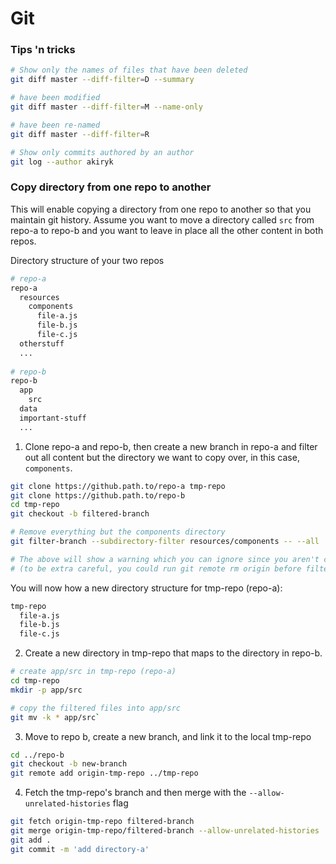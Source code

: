 # Git

### Tips 'n tricks
```sh
# Show only the names of files that have been deleted
git diff master --diff-filter=D --summary

# have been modified
git diff master --diff-filter=M --name-only

# have been re-named
git diff master --diff-filter=R 

# Show only commits authored by an author
git log --author akiryk
```

### Copy directory from one repo to another
This will enable copying a directory from one repo to another so that you maintain git history.
Assume you want to move a directory called `src` from repo-a to repo-b and you want to leave in place all the other content in both repos.

Directory structure of your two repos
```sh
# repo-a
repo-a
  resources
    components
      file-a.js
      file-b.js
      file-c.js
  otherstuff
  ...
  
# repo-b
repo-b
  app
    src
  data
  important-stuff
  ...
```

1. Clone repo-a and repo-b, then create a new branch in repo-a and filter out all content but the directory we want to copy over, in this case, `components`. 
```sh
git clone https://github.path.to/repo-a tmp-repo
git clone https://github.path.to/repo-b
cd tmp-repo
git checkout -b filtered-branch 

# Remove everything but the components directory
git filter-branch --subdirectory-filter resources/components -- --all

# The above will show a warning which you can ignore since you aren't concerned with preserving tmp-repo.
# (to be extra careful, you could run git remote rm origin before filtering)

```

You will now how a new directory structure for tmp-repo (repo-a):
```sh
tmp-repo
  file-a.js
  file-b.js 
  file-c.js
```

2. Create a new directory in tmp-repo that maps to the directory in repo-b.
```sh
# create app/src in tmp-repo (repo-a)
cd tmp-repo
mkdir -p app/src

# copy the filtered files into app/src 
git mv -k * app/src`
```

3. Move to repo b, create a new branch, and link it to the local tmp-repo
```sh
cd ../repo-b
git checkout -b new-branch
git remote add origin-tmp-repo ../tmp-repo
```

4. Fetch the tmp-repo's branch and then merge with the `--allow-unrelated-histories` flag
```sh
git fetch origin-tmp-repo filtered-branch
git merge origin-tmp-repo/filtered-branch --allow-unrelated-histories
git add .
git commit -m 'add directory-a'
```
